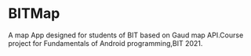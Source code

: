 # BITMap
A map App designed for students of BIT based on Gaud map API.Course project for Fundamentals of Android programming,BIT 2021.
